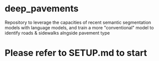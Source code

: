 # deep_pavements
Repository to leverage the capacities of recent semantic segmentation models with language models, and train a more "conventional" model to identify roads &amp; sidewalks alngside pavement type

# Please refer to SETUP.md to start
